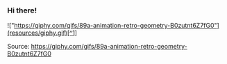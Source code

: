 ### Hi there!

!["https://giphy.com/gifs/89a-animation-retro-geometry-B0zutnt6Z7fG0"](resources/giphy.gif)[^1]


[^1]: Creator: Mathew Lucas

Source: https://giphy.com/gifs/89a-animation-retro-geometry-B0zutnt6Z7fG0  
